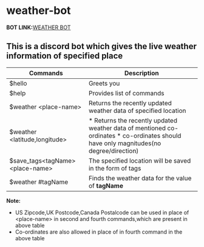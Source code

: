 # weather-bot
<strong>BOT LINK:</strong><a href="https://discord.com/api/oauth2/authorize?client_id=893536524682035200&permissions=534723947584&scope=bot">WEATHER BOT</a>
## This is a discord bot which gives the live weather information of specified place

<table>
<thead>
<th>Commands</th>
<th>Description</th>
</thead>
<tr>
<td>$hello</td>
<td>Greets you</td>
</tr>
<tr>
  <td>$help</td>
  <td>Provides list of commands</td>
  </tr>
<tr>
<td>$weather &lt;place-name&gt;</td>
<td>Returns the recently updated weather data of specified location</td>
</tr>

<tr>
<td>$weather &lt;latitude,longitude&gt;</td>
<td>
  * Returns the recently updated weather data of mentioned co-ordinates 
  * co-ordinates should have only magnitudes(no degree/direction)</td>
</tr>
<tr>
<td>$save_tags&lttagName&gt&lt;place-name&gt;</td>
<td>The specified location will be saved in the form of tags</td>
</tr>
<tr>
<td>$weather #tagName</td>
<td>Finds the weather data for the value of <b>tagName<b></td>
</tr>
</table>

<strong >Note:</strong>

* US Zipcode,UK Postcode,Canada Postalcode can be used in place of &lt;place-name&gt; in second and fourth commands,which are present in above table
* Co-ordinates are also allowed in place of <place-name> in fourth command in the above table  
